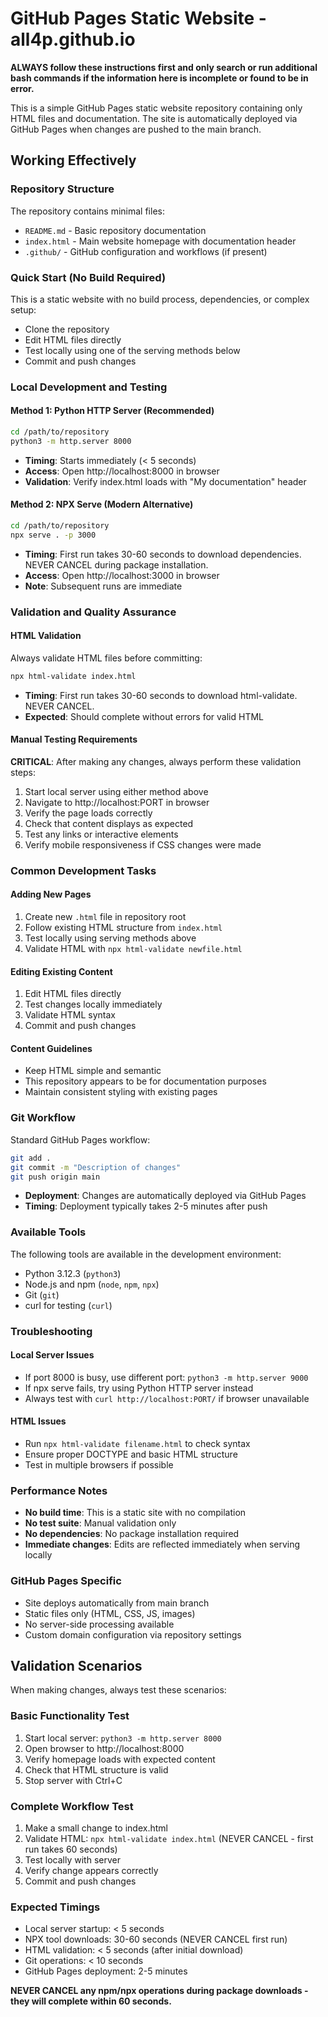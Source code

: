 # GitHub Pages Static Website - all4p.github.io

**ALWAYS follow these instructions first and only search or run additional bash commands if the information here is incomplete or found to be in error.**

This is a simple GitHub Pages static website repository containing only HTML files and documentation. The site is automatically deployed via GitHub Pages when changes are pushed to the main branch.

## Working Effectively

### Repository Structure
The repository contains minimal files:
- `README.md` - Basic repository documentation
- `index.html` - Main website homepage with documentation header
- `.github/` - GitHub configuration and workflows (if present)

### Quick Start (No Build Required)
This is a static website with no build process, dependencies, or complex setup:
- Clone the repository
- Edit HTML files directly
- Test locally using one of the serving methods below
- Commit and push changes

### Local Development and Testing

#### Method 1: Python HTTP Server (Recommended)
```bash
cd /path/to/repository
python3 -m http.server 8000
```
- **Timing**: Starts immediately (< 5 seconds)
- **Access**: Open http://localhost:8000 in browser
- **Validation**: Verify index.html loads with "My documentation" header

#### Method 2: NPX Serve (Modern Alternative)
```bash
cd /path/to/repository
npx serve . -p 3000
```
- **Timing**: First run takes 30-60 seconds to download dependencies. NEVER CANCEL during package installation.
- **Access**: Open http://localhost:3000 in browser
- **Note**: Subsequent runs are immediate

### Validation and Quality Assurance

#### HTML Validation
Always validate HTML files before committing:
```bash
npx html-validate index.html
```
- **Timing**: First run takes 30-60 seconds to download html-validate. NEVER CANCEL.
- **Expected**: Should complete without errors for valid HTML

#### Manual Testing Requirements
**CRITICAL**: After making any changes, always perform these validation steps:
1. Start local server using either method above
2. Navigate to http://localhost:PORT in browser
3. Verify the page loads correctly
4. Check that content displays as expected
5. Test any links or interactive elements
6. Verify mobile responsiveness if CSS changes were made

### Common Development Tasks

#### Adding New Pages
1. Create new `.html` file in repository root
2. Follow existing HTML structure from `index.html`
3. Test locally using serving methods above
4. Validate HTML with `npx html-validate newfile.html`

#### Editing Existing Content
1. Edit HTML files directly
2. Test changes locally immediately
3. Validate HTML syntax
4. Commit and push changes

#### Content Guidelines
- Keep HTML simple and semantic
- This repository appears to be for documentation purposes
- Maintain consistent styling with existing pages

### Git Workflow
Standard GitHub Pages workflow:
```bash
git add .
git commit -m "Description of changes"
git push origin main
```
- **Deployment**: Changes are automatically deployed via GitHub Pages
- **Timing**: Deployment typically takes 2-5 minutes after push

### Available Tools
The following tools are available in the development environment:
- Python 3.12.3 (`python3`)
- Node.js and npm (`node`, `npm`, `npx`)
- Git (`git`)
- curl for testing (`curl`)

### Troubleshooting

#### Local Server Issues
- If port 8000 is busy, use different port: `python3 -m http.server 9000`
- If npx serve fails, try using Python HTTP server instead
- Always test with `curl http://localhost:PORT/` if browser unavailable

#### HTML Issues
- Run `npx html-validate filename.html` to check syntax
- Ensure proper DOCTYPE and basic HTML structure
- Test in multiple browsers if possible

### Performance Notes
- **No build time**: This is a static site with no compilation
- **No test suite**: Manual validation only
- **No dependencies**: No package installation required
- **Immediate changes**: Edits are reflected immediately when serving locally

### GitHub Pages Specific
- Site deploys automatically from main branch
- Static files only (HTML, CSS, JS, images)
- No server-side processing available
- Custom domain configuration via repository settings

## Validation Scenarios

When making changes, always test these scenarios:

### Basic Functionality Test
1. Start local server: `python3 -m http.server 8000`
2. Open browser to http://localhost:8000
3. Verify homepage loads with expected content
4. Check that HTML structure is valid
5. Stop server with Ctrl+C

### Complete Workflow Test
1. Make a small change to index.html
2. Validate HTML: `npx html-validate index.html` (NEVER CANCEL - first run takes 60 seconds)
3. Test locally with server
4. Verify change appears correctly
5. Commit and push changes

### Expected Timings
- Local server startup: < 5 seconds
- NPX tool downloads: 30-60 seconds (NEVER CANCEL first run)
- HTML validation: < 5 seconds (after initial download)
- Git operations: < 10 seconds
- GitHub Pages deployment: 2-5 minutes

**NEVER CANCEL any npm/npx operations during package downloads - they will complete within 60 seconds.**